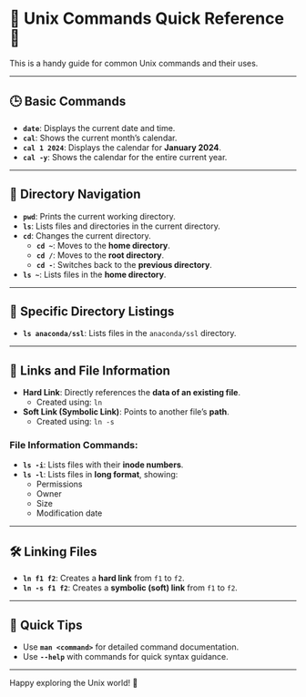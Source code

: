 # 🐧 **Unix Commands Quick Reference** 📜

This is a handy guide for common Unix commands and their uses.  

---

## 🕒 **Basic Commands**

- **`date`**: Displays the current date and time.  
- **`cal`**: Shows the current month’s calendar.  
- **`cal 1 2024`**: Displays the calendar for **January 2024**.  
- **`cal -y`**: Shows the calendar for the entire current year.  

---

## 📂 **Directory Navigation**

- **`pwd`**: Prints the current working directory.  
- **`ls`**: Lists files and directories in the current directory.  
- **`cd`**: Changes the current directory.  
  - **`cd ~`**: Moves to the **home directory**.  
  - **`cd /`**: Moves to the **root directory**.  
  - **`cd -`**: Switches back to the **previous directory**.  
- **`ls ~`**: Lists files in the **home directory**.  

---

## 📁 **Specific Directory Listings**

- **`ls anaconda/ssl`**: Lists files in the `anaconda/ssl` directory.  

---

## 🔗 **Links and File Information**

- **Hard Link**: Directly references the **data of an existing file**.  
  - Created using: `ln`  
- **Soft Link (Symbolic Link)**: Points to another file’s **path**.  
  - Created using: `ln -s`  

### File Information Commands:
- **`ls -i`**: Lists files with their **inode numbers**.  
- **`ls -l`**: Lists files in **long format**, showing:  
  - Permissions  
  - Owner  
  - Size  
  - Modification date  

---

## 🛠️ **Linking Files**

- **`ln f1 f2`**: Creates a **hard link** from `f1` to `f2`.  
- **`ln -s f1 f2`**: Creates a **symbolic (soft) link** from `f1` to `f2`.  

---

## 🎯 **Quick Tips**  
- Use **`man <command>`** for detailed command documentation.  
- Use **`--help`** with commands for quick syntax guidance.  

---

Happy exploring the Unix world! 🚀  
